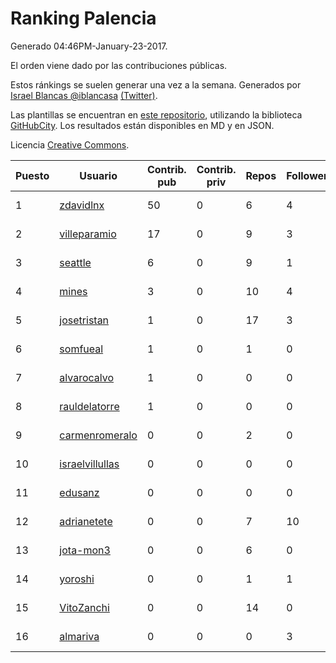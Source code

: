 # Ranking Palencia

Generado 04:46PM-January-23-2017.

El orden viene dado por las contribuciones públicas.

Estos ránkings se suelen generar una vez a la semana. Generados por [Israel Blancas @iblancasa](https://github.com/iblancasa/) [(Twitter)](https://twitter.com/iblancasa).

Las plantillas se encuentran en [este repositorio](https://github.com/iblancasa/GH-Spanish-Ranking), utilizando la biblioteca [GitHubCity](https://github.com/iblancasa/GitHubCity). Los resultados están disponibles en MD y en JSON.

Licencia [Creative Commons](https://creativecommons.org/licenses/by/4.0/).

| Puesto   |  Usuario  | Contrib. pub | Contrib. priv |Repos| Followers | Desde |  Avatar  |
|----------|-----------|--------------|---------------|-----|-----------|-------|----------|
|1|[zdavidlnx](https://github.com/zdavidlnx)|50|0|6|4|2011-07-28|![zdavidlnx](https://avatars3.githubusercontent.com/u/944150)|
|2|[villeparamio](https://github.com/villeparamio)|17|0|9|3|2015-12-01|![villeparamio](https://avatars3.githubusercontent.com/u/16100827)|
|3|[seattle](https://github.com/seattle)|6|0|9|1|2011-02-14|![seattle](https://avatars0.githubusercontent.com/u/617700)|
|4|[mines](https://github.com/mines)|3|0|10|4|2011-03-07|![mines](https://avatars3.githubusercontent.com/u/655278)|
|5|[josetristan](https://github.com/josetristan)|1|0|17|3|2011-07-15|![josetristan](https://avatars0.githubusercontent.com/u/916947)|
|6|[somfueal](https://github.com/somfueal)|1|0|1|0|2013-07-02|![somfueal](https://avatars1.githubusercontent.com/u/4920162)|
|7|[alvarocalvo](https://github.com/alvarocalvo)|1|0|0|0|2016-06-29|![alvarocalvo](https://avatars0.githubusercontent.com/u/20201099)|
|8|[rauldelatorre](https://github.com/rauldelatorre)|1|0|0|0|2016-03-28|![rauldelatorre](https://avatars1.githubusercontent.com/u/18125307)|
|9|[carmenromeralo](https://github.com/carmenromeralo)|0|0|2|0|2015-05-04|![carmenromeralo](https://avatars2.githubusercontent.com/u/12236018)|
|10|[israelvillullas](https://github.com/israelvillullas)|0|0|0|0|2015-12-01|![israelvillullas](https://avatars1.githubusercontent.com/u/16101160)|
|11|[edusanz](https://github.com/edusanz)|0|0|0|0|2011-04-28|![edusanz](https://avatars1.githubusercontent.com/u/757172)|
|12|[adrianetete](https://github.com/adrianetete)|0|0|7|10|2014-03-13|![adrianetete](https://avatars3.githubusercontent.com/u/6943237)|
|13|[jota-mon3](https://github.com/jota-mon3)|0|0|6|0|2015-02-09|![jota-mon3](https://avatars1.githubusercontent.com/u/10927068)|
|14|[yoroshi](https://github.com/yoroshi)|0|0|1|1|2014-06-10|![yoroshi](https://avatars3.githubusercontent.com/u/7853347)|
|15|[VitoZanchi](https://github.com/VitoZanchi)|0|0|14|0|2015-05-23|![VitoZanchi](https://avatars3.githubusercontent.com/u/12576130)|
|16|[almariva](https://github.com/almariva)|0|0|0|3|2014-07-18|![almariva](https://avatars3.githubusercontent.com/u/8200634)|
